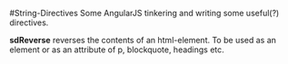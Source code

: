#String-Directives
Some AngularJS tinkering and writing some useful(?) directives.

**sdReverse** reverses the contents of an html-element. To be used as an element or as an attribute of p, blockquote, headings etc.